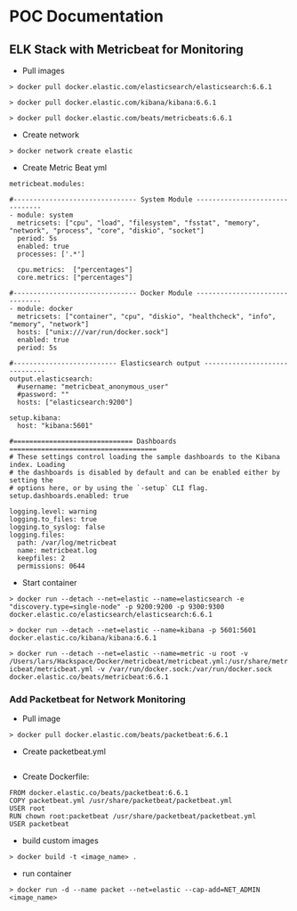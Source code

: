 # POC Documentation

## ELK Stack with Metricbeat for Monitoring

- Pull images

`> docker pull docker.elastic.com/elasticsearch/elasticsearch:6.6.1`

`> docker pull docker.elastic.com/kibana/kibana:6.6.1`

`> docker pull docker.elastic.com/beats/metricbeats:6.6.1`

- Create network

`> docker network create elastic`

- Create Metric Beat yml

```
metricbeat.modules:

#------------------------------- System Module -------------------------------
- module: system
  metricsets: ["cpu", "load", "filesystem", "fsstat", "memory", "network", "process", "core", "diskio", "socket"]
  period: 5s
  enabled: true
  processes: ['.*']

  cpu.metrics:  ["percentages"]
  core.metrics: ["percentages"]

#------------------------------- Docker Module -------------------------------
- module: docker
  metricsets: ["container", "cpu", "diskio", "healthcheck", "info", "memory", "network"]
  hosts: ["unix:///var/run/docker.sock"]
  enabled: true
  period: 5s

#-------------------------- Elasticsearch output ------------------------------
output.elasticsearch:
  #username: "metricbeat_anonymous_user"
  #password: ""
  hosts: ["elasticsearch:9200"]

setup.kibana:
  host: "kibana:5601"

#============================== Dashboards =====================================
# These settings control loading the sample dashboards to the Kibana index. Loading
# the dashboards is disabled by default and can be enabled either by setting the
# options here, or by using the `-setup` CLI flag.
setup.dashboards.enabled: true

logging.level: warning
logging.to_files: true
logging.to_syslog: false
logging.files:
  path: /var/log/metricbeat
  name: metricbeat.log
  keepfiles: 2
  permissions: 0644

```

- Start container

`> docker run --detach --net=elastic --name=elasticsearch -e "discovery.type=single-node" -p 9200:9200 -p 9300:9300 docker.elastic.co/elasticsearch/elasticsearch:6.6.1`

`> docker run --detach --net=elastic --name=kibana -p 5601:5601 docker.elastic.co/kibana/kibana:6.6.1`

`> docker run --detach --net=elastic --name=metric -u root -v /Users/lars/Hackspace/Docker/metricbeat/metricbeat.yml:/usr/share/metricbeat/metricbeat.yml -v /var/run/docker.sock:/var/run/docker.sock docker.elastic.co/beats/metricbeat:6.6.1`

### Add Packetbeat for Network Monitoring

- Pull image

`> docker pull docker.elastic.com/beats/packetbeat:6.6.1`

- Create packetbeat.yml

```

```

- Create Dockerfile:

```
FROM docker.elastic.co/beats/packetbeat:6.6.1
COPY packetbeat.yml /usr/share/packetbeat/packetbeat.yml
USER root
RUN chown root:packetbeat /usr/share/packetbeat/packetbeat.yml
USER packetbeat
```
 
- build custom images

`> docker build -t <image_name> .`

- run container

`> docker run -d --name packet --net=elastic --cap-add=NET_ADMIN <image_name>`
